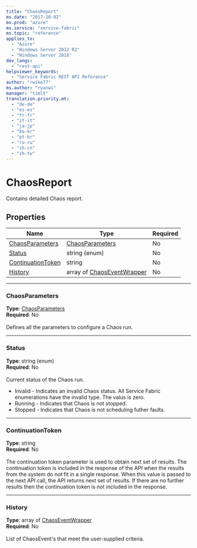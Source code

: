 ```yaml
---
title: "ChaosReport"
ms.date: "2017-10-02"
ms.prod: "azure"
ms.service: "service-fabric"
ms.topic: "reference"
applies_to: 
  - "Azure"
  - "Windows Server 2012 R2"
  - "Windows Server 2016"
dev_langs: 
  - "rest-api"
helpviewer_keywords: 
  - "Service Fabric REST API Reference"
author: "rwike77"
ms.author: "ryanwi"
manager: "timlt"
translation.priority.mt: 
  - "de-de"
  - "es-es"
  - "fr-fr"
  - "it-it"
  - "ja-jp"
  - "ko-kr"
  - "pt-br"
  - "ru-ru"
  - "zh-cn"
  - "zh-tw"
---
```

# ChaosReport

Contains detailed Chaos report.


## Properties

| Name | Type | Required |
| --- | --- | --- |
| [ChaosParameters](#chaosparameters) | [ChaosParameters](sfclient-v60-model-chaosparameters.md) | No |
| [Status](#status) | string (enum) | No |
| [ContinuationToken](#continuationtoken) | string | No |
| [History](#history) | array of [ChaosEventWrapper](sfclient-v60-model-chaoseventwrapper.md) | No |

____
### ChaosParameters
__Type__: [ChaosParameters](sfclient-v60-model-chaosparameters.md) <br/>
__Required__: No<br/>
<br/>
Defines all the parameters to configure a Chaos run.


____
### Status
__Type__: string (enum) <br/>
__Required__: No<br/>
<br/>
Current status of the Chaos run.

- Invalid - Indicates an invalid Chaos status. All Service Fabric enumerations have the invalid type.
  The valus is zero.
- Running - Indicates that Chaos is not stopped.
- Stopped - Indicates that Chaos is not scheduling futher faults.

____
### ContinuationToken
__Type__: string <br/>
__Required__: No<br/>
<br/>
The continuation token parameter is used to obtain next set of results. The continuation token is included in the response of the API when the results from the system do not fit in a single response. When this value is passed to the next API call, the API returns next set of results. If there are no further results then the continuation token is not included in the response.

____
### History
__Type__: array of [ChaosEventWrapper](sfclient-v60-model-chaoseventwrapper.md) <br/>
__Required__: No<br/>
<br/>
List of ChaosEvent's that meet the user-supplied criteria.
